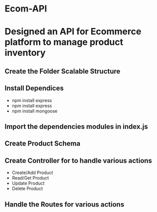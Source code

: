 #  Ecom-API
<h1> Designed an API for Ecommerce platform to manage product inventory </h1>

<h2>Create the Folder Scalable Structure</h2>

<h2>Install Dependices</h2>
<ul>
  <li> npm install express</li>
  <li> npm install express</li>
  <li> npm install mongoose</li>
</ul>

<h2>Import the dependencies modules in index.js</h2>

<h2>Create Product Schema</h2>

<h2>Create Controller for to handle various actions</h2>
<ul>
  <li> Create/Add Product</li>
  <li> Read/Get Product</li>
  <li> Update Product</li>
  <li> Delete Product</li>
</ul>

<h2>Handle the Routes for various actions</h2>
